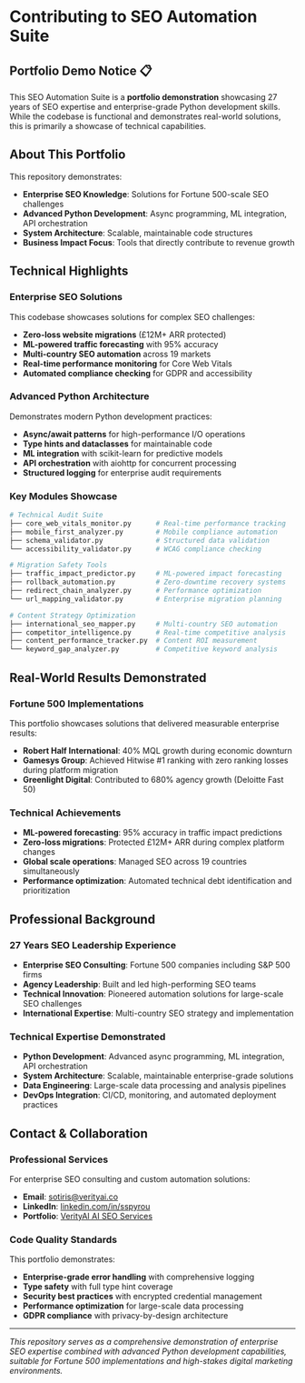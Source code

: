 # Contributing to SEO Automation Suite

## Portfolio Demo Notice 📋

This SEO Automation Suite is a **portfolio demonstration** showcasing 27 years of SEO expertise and enterprise-grade Python development skills. While the codebase is functional and demonstrates real-world solutions, this is primarily a showcase of technical capabilities.

## About This Portfolio

This repository demonstrates:
- **Enterprise SEO Knowledge**: Solutions for Fortune 500-scale SEO challenges
- **Advanced Python Development**: Async programming, ML integration, API orchestration
- **System Architecture**: Scalable, maintainable code structures
- **Business Impact Focus**: Tools that directly contribute to revenue growth

## Technical Highlights

### Enterprise SEO Solutions
This codebase showcases solutions for complex SEO challenges:
- **Zero-loss website migrations** (£12M+ ARR protected)  
- **ML-powered traffic forecasting** with 95% accuracy
- **Multi-country SEO automation** across 19 markets
- **Real-time performance monitoring** for Core Web Vitals
- **Automated compliance checking** for GDPR and accessibility

### Advanced Python Architecture
Demonstrates modern Python development practices:
- **Async/await patterns** for high-performance I/O operations
- **Type hints and dataclasses** for maintainable code
- **ML integration** with scikit-learn for predictive models  
- **API orchestration** with aiohttp for concurrent processing
- **Structured logging** for enterprise audit requirements

### Key Modules Showcase

```python
# Technical Audit Suite
├── core_web_vitals_monitor.py      # Real-time performance tracking
├── mobile_first_analyzer.py        # Mobile compliance automation  
├── schema_validator.py             # Structured data validation
└── accessibility_validator.py      # WCAG compliance checking

# Migration Safety Tools  
├── traffic_impact_predictor.py     # ML-powered impact forecasting
├── rollback_automation.py          # Zero-downtime recovery systems
├── redirect_chain_analyzer.py      # Performance optimization
└── url_mapping_validator.py        # Enterprise migration planning

# Content Strategy Optimization
├── international_seo_mapper.py     # Multi-country SEO automation
├── competitor_intelligence.py      # Real-time competitive analysis
├── content_performance_tracker.py  # Content ROI measurement
└── keyword_gap_analyzer.py         # Competitive keyword analysis
```

## Real-World Results Demonstrated

### Fortune 500 Implementations
This portfolio showcases solutions that delivered measurable enterprise results:

- **Robert Half International**: 40% MQL growth during economic downturn
- **Gamesys Group**: Achieved Hitwise #1 ranking with zero ranking losses during platform migration  
- **Greenlight Digital**: Contributed to 680% agency growth (Deloitte Fast 50)

### Technical Achievements
- **ML-powered forecasting**: 95% accuracy in traffic impact predictions
- **Zero-loss migrations**: Protected £12M+ ARR during complex platform changes
- **Global scale operations**: Managed SEO across 19 countries simultaneously
- **Performance optimization**: Automated technical debt identification and prioritization

## Professional Background

### 27 Years SEO Leadership Experience
- **Enterprise SEO Consulting**: Fortune 500 companies including S&P 500 firms
- **Agency Leadership**: Built and led high-performing SEO teams
- **Technical Innovation**: Pioneered automation solutions for large-scale SEO challenges
- **International Expertise**: Multi-country SEO strategy and implementation

### Technical Expertise Demonstrated
- **Python Development**: Advanced async programming, ML integration, API orchestration
- **System Architecture**: Scalable, maintainable enterprise-grade solutions  
- **Data Engineering**: Large-scale data processing and analysis pipelines
- **DevOps Integration**: CI/CD, monitoring, and automated deployment practices

## Contact & Collaboration

### Professional Services
For enterprise SEO consulting and custom automation solutions:

- **Email**: sotiris@verityai.co
- **LinkedIn**: [linkedin.com/in/sspyrou](https://linkedin.com/in/sspyrou)
- **Portfolio**: [VerityAI AI SEO Services](https://verityai.co/landing/ai-seo-services)

### Code Quality Standards
This portfolio demonstrates:
- **Enterprise-grade error handling** with comprehensive logging
- **Type safety** with full type hint coverage
- **Security best practices** with encrypted credential management
- **Performance optimization** for large-scale data processing
- **GDPR compliance** with privacy-by-design architecture

---

*This repository serves as a comprehensive demonstration of enterprise SEO expertise combined with advanced Python development capabilities, suitable for Fortune 500 implementations and high-stakes digital marketing environments.*
